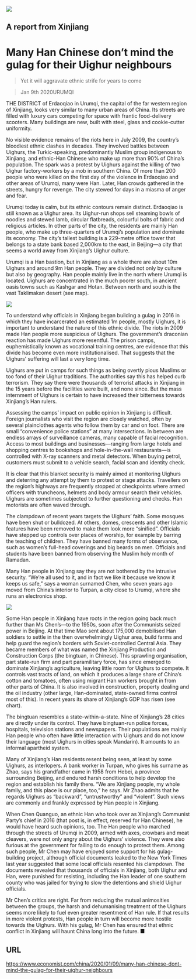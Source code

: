 ![](./images/20200111_CNP001_0.jpg)

## A report from Xinjiang

# Many Han Chinese don’t mind the gulag for their Uighur neighbours

> Yet it will aggravate ethnic strife for years to come

> Jan 9th 2020URUMQI

THE DISTRICT of Erdaoqiao in Urumqi, the capital of the far western region of Xinjiang, looks very similar to many urban areas of China. Its streets are filled with luxury cars competing for space with frantic food-delivery scooters. Many buildings are new, built with steel, glass and cookie-cutter uniformity.

No visible evidence remains of the riots here in July 2009, the country’s bloodiest ethnic clashes in decades. They involved battles between Uighurs, the Turkic-speaking, predominantly Muslim group indigenous to Xinjiang, and ethnic-Han Chinese who make up more than 90% of China’s population. The spark was a protest by Uighurs against the killing of two Uighur factory-workers by a mob in southern China. Of more than 200 people who were killed on the first day of the violence in Erdaoqiao and other areas of Urumqi, many were Han. Later, Han crowds gathered in the streets, hungry for revenge. The city stewed for days in a miasma of anger and fear.

Urumqi today is calm, but its ethnic contours remain distinct. Erdaoqiao is still known as a Uighur area. Its Uighur-run shops sell steaming bowls of noodles and stewed lamb, circular flatbreads, colourful bolts of fabric and religious articles. In other parts of the city, the residents are mainly Han people, who make up three-quarters of Urumqi’s population and dominate its economy. The city’s tallest building is a 229-metre office tower that belongs to a state bank based 2,000km to the east, in Beijing—a city that seems a world away from Xinjiang’s Uighur culture.

Urumqi is a Han bastion, but in Xinjiang as a whole there are about 10m Uighurs and around 9m Han people. They are divided not only by culture but also by geography. Han people mainly live in the north where Urumqi is located. Uighurs are concentrated in the much poorer south, in ancient oasis towns such as Kashgar and Hotan. Between north and south is the vast Taklimakan desert (see map).



![](./images/20200111_CNM917.png)

To understand why officials in Xinjiang began building a gulag in 2016 in which they have incarcerated an estimated 1m people, mostly Uighurs, it is important to understand the nature of this ethnic divide. The riots in 2009 made Han people more suspicious of Uighurs. The government’s draconian reaction has made Uighurs more resentful. The prison camps, euphemistically known as vocational training centres, are evidence that this divide has become even more institutionalised. That suggests that the Uighurs’ suffering will last a very long time.

Uighurs are put in camps for such things as being overtly pious Muslims or too fond of their Uighur traditions. The authorities say this has helped curb terrorism. They say there were thousands of terrorist attacks in Xinjiang in the 15 years before the facilities were built, and none since. But the mass internment of Uighurs is certain to have increased their bitterness towards Xinjiang’s Han rulers.

Assessing the camps’ impact on public opinion in Xinjiang is difficult. Foreign journalists who visit the region are closely watched, often by several plainclothes agents who follow them by car and on foot. There are small “convenience police stations” at many intersections. In between are endless arrays of surveillance cameras, many capable of facial recognition. Access to most buildings and businesses—ranging from large hotels and shopping centres to bookshops and hole-in-the-wall restaurants—is controlled with X-ray scanners and metal detectors. When buying petrol, customers must submit to a vehicle search, facial scan and identity check.

It is clear that this blanket security is mainly aimed at monitoring Uighurs and deterring any attempt by them to protest or stage attacks. Travellers on the region’s highways are frequently stopped at checkpoints where armed officers with truncheons, helmets and body armour search their vehicles. Uighurs are sometimes subjected to further questioning and checks. Han motorists are often waved through.

The clampdown of recent years targets the Uighurs’ faith. Some mosques have been shut or bulldozed. At others, domes, crescents and other Islamic features have been removed to make them look more “sinified”. Officials have stepped up controls over places of worship, for example by barring the teaching of children. They have banned many forms of observance, such as women’s full-head coverings and big beards on men. Officials and students have been banned from observing the Muslim holy month of Ramadan.

Many Han people in Xinjiang say they are not bothered by the intrusive security. “We’re all used to it, and in fact we like it because we know it keeps us safe,” says a woman surnamed Chen, who seven years ago moved from China’s interior to Turpan, a city close to Urumqi, where she runs an electronics shop.



![](./images/20200111_CNC011.png)

Some Han people in Xinjiang have roots in the region going back much further than Ms Chen’s—to the 1950s, soon after the Communists seized power in Beijing. At that time Mao sent about 175,000 demobilised Han soldiers to settle in the then overwhelmingly Uighur area, build farms and help guard the region’s borders with Soviet-controlled Central Asia. They became members of what was named the Xinjiang Production and Construction Corps (the bingtuan, in Chinese). This sprawling organisation, part state-run firm and part paramilitary force, has since emerged to dominate Xinjiang’s agriculture, leaving little room for Uighurs to compete. It controls vast tracts of land, on which it produces a large share of China’s cotton and tomatoes, often using migrant Han workers brought in from other parts of China. It is also involved in construction, property dealing and the oil industry (other large, Han-dominated, state-owned firms control most of this). In recent years its share of Xinjiang’s GDP has risen (see chart).

The bingtuan resembles a state-within-a-state. Nine of Xinjiang’s 28 cities are directly under its control. They have bingtuan-run police forces, hospitals, television stations and newspapers. Their populations are mainly Han people who often have little interaction with Uighurs and do not know their language (most Uighurs in cities speak Mandarin). It amounts to an informal apartheid system.

Many of Xinjiang’s Han residents resent being seen, at least by some Uighurs, as interlopers. A bank worker in Turpan, who gives his surname as Zhao, says his grandfather came in 1958 from Hebei, a province surrounding Beijing, and endured harsh conditions to help develop the region and establish his family there. “We are Xinjiang people, my whole family, and this place is our place, too,” he says. Mr Zhao admits that he regards Uighurs as “backward”, “untrustworthy” and “violent”. Such views are commonly and frankly expressed by Han people in Xinjiang.

When Chen Quanguo, an ethnic Han who took over as Xinjiang’s Communist Party’s chief in 2016 (that post is, in effect, reserved for Han Chinese), he would have heard such opinions, too. The Han people who marched through the streets of Urumqi in 2009, armed with axes, crowbars and meat cleavers, were not only angry about the Uighurs’ violence. They were also furious at the government for failing to do enough to protect them. Among such people, Mr Chen may have enjoyed some support for his gulag-building project, although official documents leaked to the New York Times last year suggested that some local officials resented his clampdown. The documents revealed that thousands of officials in Xinjiang, both Uighur and Han, were punished for resisting, including the Han leader of one southern county who was jailed for trying to slow the detentions and shield Uighur officials.

Mr Chen’s critics are right. Far from reducing the mutual animosities between the groups, the harsh and dehumanising treatment of the Uighurs seems more likely to fuel even greater resentment of Han rule. If that results in more violent protests, Han people in turn will become more hostile towards the Uighurs. With his gulag, Mr Chen has ensured that ethnic conflict in Xinjiang will haunt China long into the future. ■

## URL

https://www.economist.com/china/2020/01/09/many-han-chinese-dont-mind-the-gulag-for-their-uighur-neighbours

